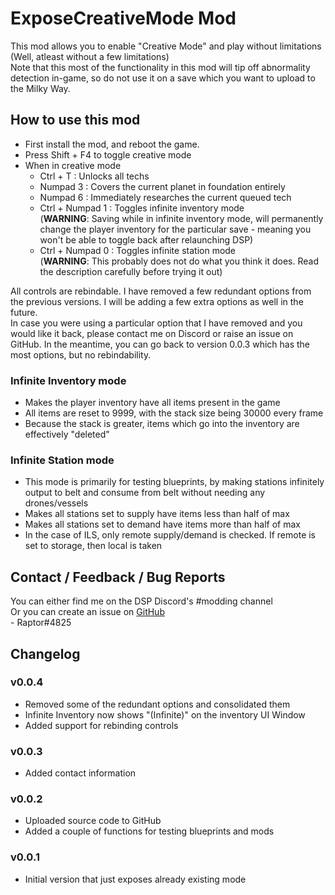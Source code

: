 # ExposeCreativeMode Mod
This mod allows you to enable "Creative Mode" and play without limitations (Well, atleast without a few limitations)  
Note that this most of the functionality in this mod will tip off abnormality detection in-game, so do not use it on a save which you want
to upload to the Milky Way.

## How to use this mod
* First install the mod, and reboot the game.
* Press Shift + F4 to toggle creative mode
* When in creative mode
  * Ctrl + T : Unlocks all techs
  * Numpad 3 : Covers the current planet in foundation entirely
  * Numpad 6 : Immediately researches the current queued tech
  * Ctrl + Numpad 1 : Toggles infinite inventory mode  
  (**WARNING**: Saving while in infinite inventory mode, will permanently change the player inventory for the particular save - meaning you won't be able to toggle back after relaunching DSP)
  * Ctrl + Numpad 0 : Toggles infinite station mode  
  (**WARNING**: This probably does not do what you think it does. Read the description carefully before trying it out)

All controls are rebindable. I have removed a few redundant options from the previous versions. I will be adding a few extra options as well in the future.  
In case you were using a particular option that I have removed and you would like it back, please contact me on Discord or raise an issue on GitHub. In the meantime, you can go back to version 0.0.3 which has the most options, but no rebindability. 

### Infinite Inventory mode

* Makes the player inventory have all items present in the game
* All items are reset to 9999, with the stack size being 30000 every frame
* Because the stack is greater, items which go into the inventory are effectively "deleted"

### Infinite Station mode

* This mode is primarily for testing blueprints, by making stations infinitely output to belt and consume from belt without needing any drones/vessels
* Makes all stations set to supply have items less than half of max
* Makes all stations set to demand have items more than half of max
* In the case of ILS, only remote supply/demand is checked. If remote is set to storage, then local is taken

## Contact / Feedback / Bug Reports
You can either find me on the DSP Discord's #modding channel  
Or you can create an issue on [GitHub](https://github.com/Velociraptor115/DSPMods)  
\- Raptor#4825

## Changelog

### v0.0.4

* Removed some of the redundant options and consolidated them
* Infinite Inventory now shows "(Infinite)" on the inventory UI Window
* Added support for rebinding controls

### v0.0.3

* Added contact information

### v0.0.2

* Uploaded source code to GitHub  
* Added a couple of functions for testing blueprints and mods

### v0.0.1

* Initial version that just exposes already existing mode